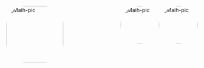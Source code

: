 
  <img align="left" alt="Maih-pic" height="150" style="border-radius:50px;" 
  src="https://user-images.githubusercontent.com/93302202/184212190-3811a67c-ada5-4b0a-8158-f4965469fdff.png">
 
 
  <img align="right" alt="Maih-pic" height="100" style="border-radius:50px;" 
  src="https://user-images.githubusercontent.com/93302202/184218622-1d27626c-fb66-4d10-af6d-62de20eba5f5.png">


  
  <img align="right" alt="Maih-pic" height="100" style="border-radius:70px;" 
  src="https://user-images.githubusercontent.com/93302202/184216785-53a197a9-51f1-45a5-a103-2905f7ae3c5e.png">
</div>

